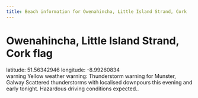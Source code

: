 ```yaml
---
title: Beach information for Owenahincha, Little Island Strand, Cork
---
```

# Owenahincha, Little Island Strand, Cork <span class="material-icons blue-flag">flag</span>

<div class="location-info">latitude: 51.56342946 longitude: -8.99260834</div>
<div id="met-eireann-warnings"><span class="material-icons yellow-warning">warning</span>&nbsp;Yellow weather warning: Thunderstorm warning for Munster, Galway Scattered thunderstorms with localised downpours this evening and early tonight. Hazardous driving conditions expected..&nbsp;</div>
<div></div>